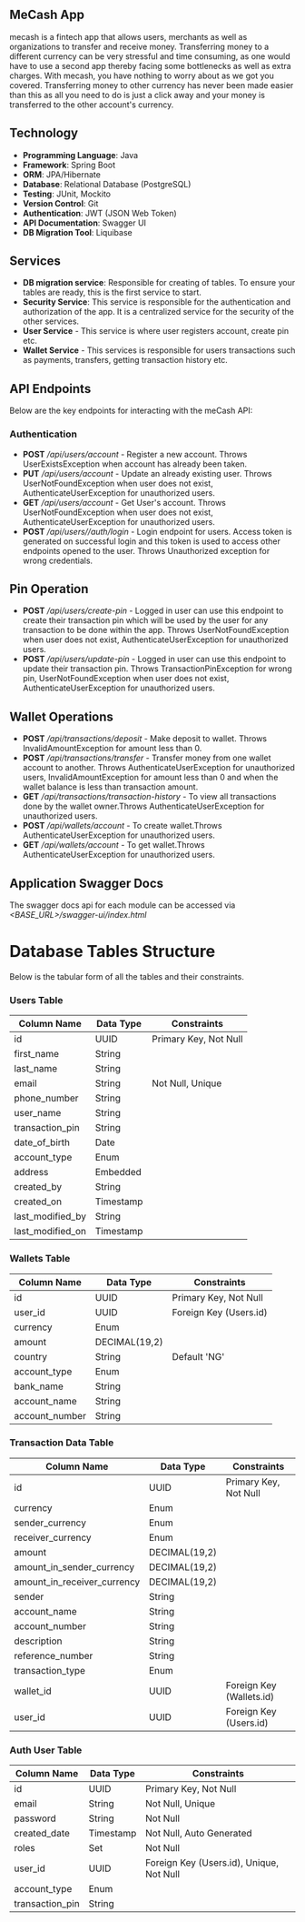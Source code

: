 ## MeCash App


mecash is a fintech app that allows users, merchants as well as organizations to transfer and receive money. Transferring money to a different currency can be very stressful and time consuming, as one would have to use a second app thereby facing some bottlenecks as well as extra charges. With mecash, you have nothing to worry about as we got you covered. Transferring money to other currency has never been made easier than this as all you need to do is just a click away and your money is transferred to the other account's currency.

## Technology
- **Programming Language**: Java
- **Framework**: Spring Boot
- **ORM**: JPA/Hibernate
- **Database**: Relational Database (PostgreSQL)
- **Testing**: JUnit, Mockito
- **Version Control**: Git
- **Authentication**: JWT (JSON Web Token)
- **API Documentation**: Swagger UI
- **DB Migration Tool**: Liquibase


## Services
- **DB migration service**: Responsible for creating of tables. To ensure your tables are ready, this is the first service to start.
- **Security Service**: This service is responsible for the authentication and authorization of the app. It is a centralized service for the security of the other services.
- **User Service** - This service is where user registers account, create pin etc.
- **Wallet Service** - This services is responsible for users transactions such as payments, transfers, getting transaction history etc.


## API Endpoints
Below are the key endpoints for interacting with the meCash API:

### Authentication
- **POST** */api/users/account* - Register a new account. Throws UserExistsException when account has already been taken.
- **PUT** */api/users/account* - Update an already existing user. Throws UserNotFoundException when user does not exist, AuthenticateUserException for unauthorized users.
- **GET** */api/users/account* - Get User's account. Throws UserNotFoundException when user does not exist, AuthenticateUserException for unauthorized users.
- **POST** */api/users//auth/login* - Login endpoint for users. Access token is generated on successful login and this token is used to access other endpoints opened to the user. Throws Unauthorized exception for wrong credentials.

## Pin Operation
- **POST** */api/users/create-pin* - Logged in user can use this endpoint to create their transaction pin which will be used by the user for any transaction to be done within the app. Throws UserNotFoundException when user does not exist, AuthenticateUserException for unauthorized users.
- **POST** */api/users/update-pin* - Logged in user can use this endpoint to update their transaction pin. Throws TransactionPinException for wrong pin, UserNotFoundException when user does not exist, AuthenticateUserException for unauthorized users.


## Wallet Operations
- **POST** */api/transactions/deposit* - Make deposit to wallet. Throws InvalidAmountException for amount less than 0.
- **POST** */api/transactions/transfer* - Transfer money from one wallet account to another. Throws AuthenticateUserException for unauthorized users, InvalidAmountException for amount less than 0 and when the wallet balance is less than transaction amount.
- **GET** */api/transactions/transaction-history* - To view all transactions done by the wallet owner.Throws AuthenticateUserException for unauthorized users.
- **POST** */api/wallets/account* - To create wallet.Throws AuthenticateUserException for unauthorized users.
- **GET** */api/wallets/account* - To get wallet.Throws AuthenticateUserException for unauthorized users.

## Application Swagger Docs

The swagger docs api for each module can be accessed via *<BASE_URL>/swagger-ui/index.html*


# Database Tables Structure
Below is the tabular form of all the tables and their constraints.

### Users Table
| Column Name       | Data Type  | Constraints                |
|------------------|-----------|----------------------------|
| id               | UUID      | Primary Key, Not Null      |
| first_name       | String    |                            |
| last_name        | String    |                            |
| email            | String    | Not Null, Unique           |
| phone_number     | String    |                            |
| user_name        | String    |                            |
| transaction_pin  | String    |                            |
| date_of_birth    | Date      |                            |
| account_type     | Enum      |                            |
| address          | Embedded  |                            |
| created_by       | String    |                            |
| created_on       | Timestamp |                            |
| last_modified_by | String    |                            |
| last_modified_on | Timestamp |                            |

### Wallets Table
| Column Name     | Data Type  | Constraints               |
|----------------|-----------|---------------------------|
| id             | UUID      | Primary Key, Not Null     |
| user_id        | UUID      | Foreign Key (Users.id)    |
| currency       | Enum      |                            |
| amount         | DECIMAL(19,2)    |                            |
| country        | String    | Default 'NG'              |
| account_type   | Enum      |                            |
| bank_name      | String    |                            |
| account_name   | String    |                            |
| account_number | String    |                            |

### Transaction Data Table
| Column Name                  | Data Type  | Constraints                     |
|------------------------------|-----------|---------------------------------|
| id                           | UUID      | Primary Key, Not Null           |
| currency                     | Enum      |                                 |
| sender_currency              | Enum      |                                 |
| receiver_currency            | Enum      |                                 |
| amount                       | DECIMAL(19,2)    |                                 |
| amount_in_sender_currency    | DECIMAL(19,2)    |                                 |
| amount_in_receiver_currency  | DECIMAL(19,2)    |                                 |
| sender                       | String    |                                 |
| account_name                 | String    |                                 |
| account_number               | String    |                                 |
| description                  | String    |                                 |
| reference_number             | String    |                                 |
| transaction_type             | Enum      |                                 |
| wallet_id                    | UUID      | Foreign Key (Wallets.id)        |
| user_id                      | UUID      | Foreign Key (Users.id)          |

### Auth User Table
| Column Name       | Data Type  | Constraints                |
|------------------|-----------|----------------------------|
| id               | UUID      | Primary Key, Not Null      |
| email            | String    | Not Null, Unique           |
| password         | String    | Not Null                   |
| created_date     | Timestamp | Not Null, Auto Generated   |
| roles           | Set<Enum> | Not Null                   |
| user_id         | UUID      | Foreign Key (Users.id), Unique, Not Null |
| account_type     | Enum      |                            |
| transaction_pin  | String    |                            |

